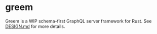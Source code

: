 # greem

Greem is a WIP schema-first GraphQL server framework for Rust.
See [DESIGN.md](DESIGN.md) for more details.
